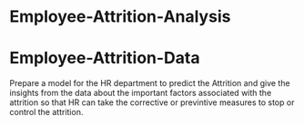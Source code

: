 # Employee-Attrition-Analysis
# Employee-Attrition-Data
Prepare a model for the HR department to predict the Attrition and give the insights from the data
about the important factors associated with the attrition so that HR can take the corrective or
previntive measures to stop or control the attrition.
